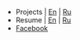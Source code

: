 * Projects | [En](en/projects) | [Ru](ru/projects)
* Resume | [En](en/resume) | [Ru](ru/resume)
* [Facebook](https://www.facebook.com/dmitrii.evdokimov)
